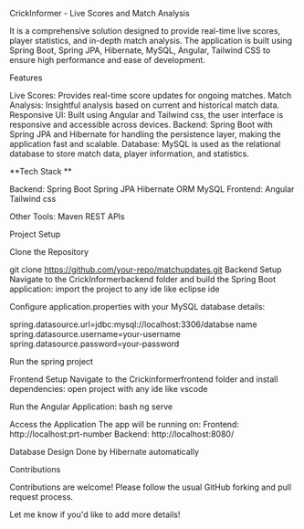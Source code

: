 CrickInformer - Live Scores and Match Analysis

It is a comprehensive solution designed to provide real-time live scores, player statistics, and in-depth match analysis. The application is built using Spring Boot, Spring JPA, Hibernate, MySQL, Angular, Tailwind CSS to ensure high performance and ease of development.

Features

Live Scores: Provides real-time score updates for ongoing matches. Match Analysis: Insightful analysis based on current and historical match data. Responsive UI: Built using Angular and Tailwind css, the user interface is responsive and accessible across devices. Backend: Spring Boot with Spring JPA and Hibernate for handling the persistence layer, making the application fast and scalable. Database: MySQL is used as the relational database to store match data, player information, and statistics.

**Tech Stack **

Backend: Spring Boot Spring JPA Hibernate ORM MySQL Frontend: Angular Tailwind css

Other Tools: Maven REST APIs

Project Setup

Clone the Repository

git clone https://github.com/your-repo/matchupdates.git
Backend Setup
Navigate to the CrickInformerbackend folder and build the Spring Boot application:
import the project to any ide like eclipse ide

Configure application.properties with your MySQL database details:

spring.datasource.url=jdbc:mysql://localhost:3306/databse name spring.datasource.username=your-username spring.datasource.password=your-password

Run the spring project

Frontend Setup
Navigate to the Crickinformerfrontend folder and install dependencies:
open project with any ide like vscode

Run the Angular Application:
bash ng serve 

Access the Application The app will be running on:
Frontend: http://localhost:prt-number Backend: http://localhost:8080/

Database Design Done by Hibernate automatically

Contributions

Contributions are welcome! Please follow the usual GitHub forking and pull request process.

Let me know if you'd like to add more details!
